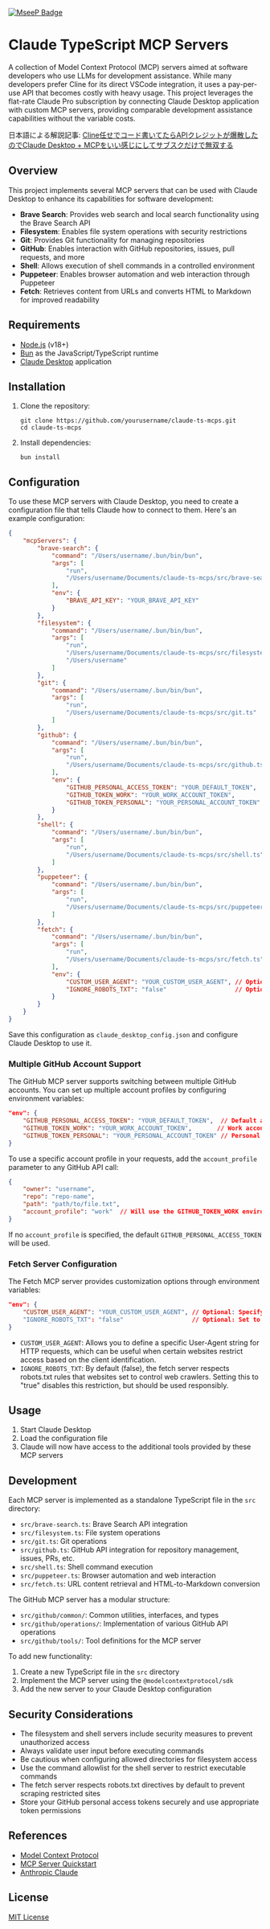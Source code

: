 [![MseeP Badge](https://mseep.net/pr/ukkz-claude-ts-mcps-badge.jpg)](https://mseep.ai/app/ukkz-claude-ts-mcps)

# Claude TypeScript MCP Servers

A collection of Model Context Protocol (MCP) servers aimed at software developers who use LLMs for development assistance. While many developers prefer Cline for its direct VSCode integration, it uses a pay-per-use API that becomes costly with heavy usage. This project leverages the flat-rate Claude Pro subscription by connecting Claude Desktop application with custom MCP servers, providing comparable development assistance capabilities without the variable costs.

日本語による解説記事: [Cline任せでコード書いてたらAPIクレジットが爆散したのでClaude Desktop + MCPをいい感じにしてサブスクだけで無双する](https://zenn.dev/ukkz/articles/c8726063edd2cd)

## Overview

This project implements several MCP servers that can be used with Claude Desktop to enhance its capabilities for software development:

- **Brave Search**: Provides web search and local search functionality using the Brave Search API
- **Filesystem**: Enables file system operations with security restrictions
- **Git**: Provides Git functionality for managing repositories
- **GitHub**: Enables interaction with GitHub repositories, issues, pull requests, and more
- **Shell**: Allows execution of shell commands in a controlled environment
- **Puppeteer**: Enables browser automation and web interaction through Puppeteer
- **Fetch**: Retrieves content from URLs and converts HTML to Markdown for improved readability

## Requirements

- [Node.js](https://nodejs.org/) (v18+)
- [Bun](https://bun.sh/) as the JavaScript/TypeScript runtime
- [Claude Desktop](https://anthropic.com/claude) application

## Installation

1. Clone the repository:
   ```
   git clone https://github.com/yourusername/claude-ts-mcps.git
   cd claude-ts-mcps
   ```

2. Install dependencies:
   ```
   bun install
   ```

## Configuration

To use these MCP servers with Claude Desktop, you need to create a configuration file that tells Claude how to connect to them. Here's an example configuration:

```json
{
    "mcpServers": {
        "brave-search": {
            "command": "/Users/username/.bun/bin/bun",
            "args": [
                "run",
                "/Users/username/Documents/claude-ts-mcps/src/brave-search.ts"
            ],
            "env": {
                "BRAVE_API_KEY": "YOUR_BRAVE_API_KEY"
            }
        },
        "filesystem": {
            "command": "/Users/username/.bun/bin/bun",
            "args": [
                "run",
                "/Users/username/Documents/claude-ts-mcps/src/filesystem.ts",
                "/Users/username"
            ]
        },
        "git": {
            "command": "/Users/username/.bun/bin/bun",
            "args": [
                "run",
                "/Users/username/Documents/claude-ts-mcps/src/git.ts"
            ]
        },
        "github": {
            "command": "/Users/username/.bun/bin/bun",
            "args": [
                "run",
                "/Users/username/Documents/claude-ts-mcps/src/github.ts"
            ],
            "env": {
                "GITHUB_PERSONAL_ACCESS_TOKEN": "YOUR_DEFAULT_TOKEN",
                "GITHUB_TOKEN_WORK": "YOUR_WORK_ACCOUNT_TOKEN",
                "GITHUB_TOKEN_PERSONAL": "YOUR_PERSONAL_ACCOUNT_TOKEN"
            }
        },
        "shell": {
            "command": "/Users/username/.bun/bin/bun",
            "args": [
                "run",
                "/Users/username/Documents/claude-ts-mcps/src/shell.ts"
            ]
        },
        "puppeteer": {
            "command": "/Users/username/.bun/bin/bun",
            "args": [
                "run",
                "/Users/username/Documents/claude-ts-mcps/src/puppeteer.ts"
            ]
        },
        "fetch": {
            "command": "/Users/username/.bun/bin/bun",
            "args": [
                "run",
                "/Users/username/Documents/claude-ts-mcps/src/fetch.ts"
            ],
            "env": {
                "CUSTOM_USER_AGENT": "YOUR_CUSTOM_USER_AGENT", // Optional
                "IGNORE_ROBOTS_TXT": "false"                   // Optional, set to true to ignore robots.txt
            }
        }
    }
}
```

Save this configuration as `claude_desktop_config.json` and configure Claude Desktop to use it.

### Multiple GitHub Account Support

The GitHub MCP server supports switching between multiple GitHub accounts. You can set up multiple account profiles by configuring environment variables:

```json
"env": {
    "GITHUB_PERSONAL_ACCESS_TOKEN": "YOUR_DEFAULT_TOKEN",  // Default account (backward compatible)
    "GITHUB_TOKEN_WORK": "YOUR_WORK_ACCOUNT_TOKEN",       // Work account profile
    "GITHUB_TOKEN_PERSONAL": "YOUR_PERSONAL_ACCOUNT_TOKEN" // Personal account profile
}
```

To use a specific account profile in your requests, add the `account_profile` parameter to any GitHub API call:

```json
{
    "owner": "username",
    "repo": "repo-name",
    "path": "path/to/file.txt",
    "account_profile": "work"  // Will use the GITHUB_TOKEN_WORK environment variable
}
```

If no `account_profile` is specified, the default `GITHUB_PERSONAL_ACCESS_TOKEN` will be used.

### Fetch Server Configuration

The Fetch MCP server provides customization options through environment variables:

```json
"env": {
    "CUSTOM_USER_AGENT": "YOUR_CUSTOM_USER_AGENT", // Optional: Specify a custom User-Agent header
    "IGNORE_ROBOTS_TXT": "false"                   // Optional: Set to "true" to bypass robots.txt rules
}
```

- `CUSTOM_USER_AGENT`: Allows you to define a specific User-Agent string for HTTP requests, which can be useful when certain websites restrict access based on the client identification.
- `IGNORE_ROBOTS_TXT`: By default (false), the fetch server respects robots.txt rules that websites set to control web crawlers. Setting this to "true" disables this restriction, but should be used responsibly.

## Usage

1. Start Claude Desktop
2. Load the configuration file
3. Claude will now have access to the additional tools provided by these MCP servers

## Development

Each MCP server is implemented as a standalone TypeScript file in the `src` directory:

- `src/brave-search.ts`: Brave Search API integration
- `src/filesystem.ts`: File system operations
- `src/git.ts`: Git operations
- `src/github.ts`: GitHub API integration for repository management, issues, PRs, etc.
- `src/shell.ts`: Shell command execution
- `src/puppeteer.ts`: Browser automation and web interaction
- `src/fetch.ts`: URL content retrieval and HTML-to-Markdown conversion

The GitHub MCP server has a modular structure:
- `src/github/common/`: Common utilities, interfaces, and types
- `src/github/operations/`: Implementation of various GitHub API operations
- `src/github/tools/`: Tool definitions for the MCP server

To add new functionality:

1. Create a new TypeScript file in the `src` directory
2. Implement the MCP server using the `@modelcontextprotocol/sdk`
3. Add the new server to your Claude Desktop configuration

## Security Considerations

- The filesystem and shell servers include security measures to prevent unauthorized access
- Always validate user input before executing commands
- Be cautious when configuring allowed directories for filesystem access
- Use the command allowlist for the shell server to restrict executable commands
- The fetch server respects robots.txt directives by default to prevent scraping restricted sites
- Store your GitHub personal access tokens securely and use appropriate token permissions

## References

- [Model Context Protocol](https://modelcontextprotocol.io/)
- [MCP Server Quickstart](https://modelcontextprotocol.io/quickstart/server)
- [Anthropic Claude](https://www.anthropic.com/claude)

## License

[MIT License](LICENSE)
